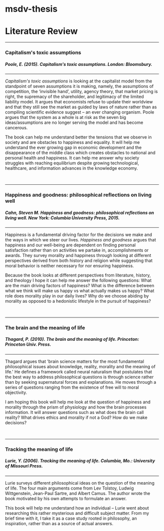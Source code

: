 # msdv-thesis


# Literature Review

---
### Capitalism's toxic assumptions
##### Poole, E. (2015). Capitalism's toxic assumptions. London: Bloomsbury.

---

*Capitalism's toxic assumptions* is looking at the capitalist model from the standpoint of  seven assumptions it is making, namely, the assumptions of competition, the ‘invisible hand’, utility, agency theory, that market pricing is right, the supremacy of the shareholder, and legitimacy of the limited liability model. It argues that economists refuse to update their worldview and that they still see the market as guided by laws of nature rather than as compiling scientific evidence suggest – an ever changing organism. Poole argues that the system as a whole is at risk as the seven big ideas/assumptions are no longer serving the model and has become cancerous. 

The book can help me understand better the tensions that we observe in society and are obstacles to happiness and equality. It will help me understand the ever growing gap in economic development and the disappearance of the middle class which creates obstacles to national and personal health and happiness. It can help me answer why society struggles with reaching equilibrium despite growing technological, healthcare, and information advances in the knowledge economy. 

<br>

---
### Happiness and goodness: philosophical reflections on living well 
##### Cahn, Steven M. Happiness and goodness: philosophical reflections on living well. New York: Columbia University Press, 2015.

---

Happiness is a fundamental driving factor for the decisions we make and the ways in which we steer our lives. *Happiness and goodness* argues that happiness and our well-being are dependent on finding personal satisfaction rather than on activities we partake in, accomplishments or awards. They survey morality and happiness through looking at different perspectives derived from both history and religion while suggesting that moral behavior is neither necessary for nor ensuring happiness. 

Because the book looks at different perspectives from literature, history, and theology I hope it can help me answer the following questions: What are the main driving factors of happiness? What is the difference between what we think will make us happy vs what actually makes us happy? What role does morality play in our daily lives? Why do we choose abiding by morality as opposed to a hedonistic lifestyle in the pursuit of happiness?

<br>

---
### The brain and the meaning of life
##### Thagard, P. (2010). The brain and the meaning of life. Princeton: Princeton Univ. Press.

---

Thagard argues that 'brain science matters for the most fundamental philosophical issues about knowledge, reality, morality and the meaning of life.' He defines a framework called neural naturalism that postulates that the best way to address philosophical questions is through science rather than by seeking supernatural forces and explanations. He moves through a series of questions ranging from the existence of free will to moral objectivity.

I am hoping this book will help me look at the question of happiness and morality through the prism of physiology and how the brain processes information. It will answer questions such as what does the brain call reality?  What drives ethics and morality if not a God? How do we make decisions?

<br>

---

### Tracking the meaning of life
##### Lurie, Y. (2006). Tracking the meaning of life. Columbia, Mo.: University of Missouri Press.

---

Lurie surveys different philosophical ideas on the question of the meaning of life. The four main arguments come from Lev Tolstoy, Ludwig Wittgenstein, Jean-Paul Sartre, and Albert Camus. The author wrote the book motivated by his own attempts to formulate an answer. 

This book will help me understand how an individual – Lurie went about researching this rather mysterious and difficult subject matter. From my brief time with it, I take it as a case study rooted in philosophy, an inspiration, rather than as a source of  actual answers.  




